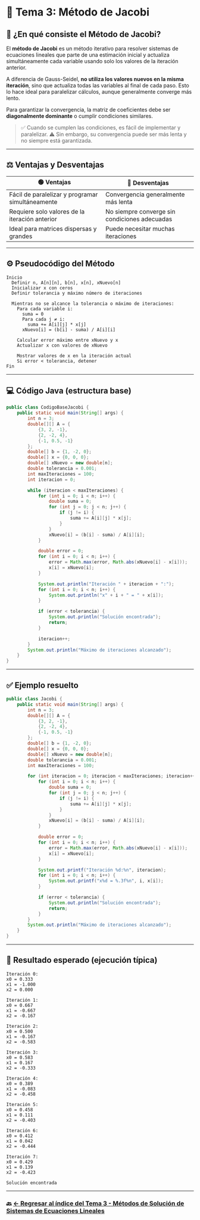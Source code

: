 # 📌 Tema 3: Método de Jacobi

## 🧠 ¿En qué consiste el Método de Jacobi?

El **método de Jacobi** es un método iterativo para resolver sistemas de ecuaciones lineales que parte de una estimación inicial y actualiza simultáneamente cada variable usando solo los valores de la iteración anterior.

A diferencia de Gauss-Seidel, **no utiliza los valores nuevos en la misma iteración**, sino que actualiza todas las variables al final de cada paso. Esto lo hace ideal para paralelizar cálculos, aunque generalmente converge más lento.

Para garantizar la convergencia, la matriz de coeficientes debe ser **diagonalmente dominante** o cumplir condiciones similares.

> ✅ Cuando se cumplen las condiciones, es fácil de implementar y paralelizar.
> ⚠️ Sin embargo, su convergencia puede ser más lenta y no siempre está garantizada.

---

## ⚖️ Ventajas y Desventajas

| 🟢 Ventajas                                      | 🔴 Desventajas                                |
| ------------------------------------------------ | --------------------------------------------- |
| Fácil de paralelizar y programar simultáneamente | Convergencia generalmente más lenta           |
| Requiere solo valores de la iteración anterior   | No siempre converge sin condiciones adecuadas |
| Ideal para matrices dispersas y grandes          | Puede necesitar muchas iteraciones            |

---

## ⚙️ Pseudocódigo del Método

```plaintext
Inicio
  Definir n, A[n][n], b[n], x[n], xNuevo[n]
  Inicializar x con ceros
  Definir tolerancia y máximo número de iteraciones

  Mientras no se alcance la tolerancia o máximo de iteraciones:
    Para cada variable i:
      suma = 0
      Para cada j ≠ i:
        suma += A[i][j] * x[j]
      xNuevo[i] = (b[i] - suma) / A[i][i]

    Calcular error máximo entre xNuevo y x
    Actualizar x con valores de xNuevo

    Mostrar valores de x en la iteración actual
    Si error < tolerancia, detener
Fin
```

---

## 💻 Código Java (estructura base)

```java
public class CodigoBaseJacobi {
    public static void main(String[] args) {
        int n = 3;
        double[][] A = {
            {3, 2, -1},
            {2, -2, 4},
            {-1, 0.5, -1}
        };
        double[] b = {1, -2, 0};
        double[] x = {0, 0, 0};
        double[] xNuevo = new double[n];
        double tolerancia = 0.001;
        int maxIteraciones = 100;
        int iteracion = 0;

        while (iteracion < maxIteraciones) {
            for (int i = 0; i < n; i++) {
                double suma = 0;
                for (int j = 0; j < n; j++) {
                    if (j != i) {
                        suma += A[i][j] * x[j];
                    }
                }
                xNuevo[i] = (b[i] - suma) / A[i][i];
            }

            double error = 0;
            for (int i = 0; i < n; i++) {
                error = Math.max(error, Math.abs(xNuevo[i] - x[i]));
                x[i] = xNuevo[i];
            }

            System.out.println("Iteración " + iteracion + ":");
            for (int i = 0; i < n; i++) {
                System.out.println("x" + i + " = " + x[i]);
            }

            if (error < tolerancia) {
                System.out.println("Solución encontrada");
                return;
            }

            iteracion++;
        }
        System.out.println("Máximo de iteraciones alcanzado");
    }
}
```

---

## ✅ Ejemplo resuelto

```java
public class Jacobi {
    public static void main(String[] args) {
        int n = 3;
        double[][] A = {
            {3, 2, -1},
            {2, -2, 4},
            {-1, 0.5, -1}
        };
        double[] b = {1, -2, 0};
        double[] x = {0, 0, 0};
        double[] xNuevo = new double[n];
        double tolerancia = 0.001;
        int maxIteraciones = 100;

        for (int iteracion = 0; iteracion < maxIteraciones; iteracion++) {
            for (int i = 0; i < n; i++) {
                double suma = 0;
                for (int j = 0; j < n; j++) {
                    if (j != i) {
                        suma += A[i][j] * x[j];
                    }
                }
                xNuevo[i] = (b[i] - suma) / A[i][i];
            }

            double error = 0;
            for (int i = 0; i < n; i++) {
                error = Math.max(error, Math.abs(xNuevo[i] - x[i]));
                x[i] = xNuevo[i];
            }

            System.out.printf("Iteración %d:%n", iteracion);
            for (int i = 0; i < n; i++) {
                System.out.printf("x%d = %.3f%n", i, x[i]);
            }

            if (error < tolerancia) {
                System.out.println("Solución encontrada");
                return;
            }
        }
        System.out.println("Máximo de iteraciones alcanzado");
    }
}
```

---

## 🧪 Resultado esperado (ejecución típica)

```
Iteración 0:
x0 = 0.333
x1 = -1.000
x2 = 0.000

Iteración 1:
x0 = 0.667
x1 = -0.667
x2 = -0.167

Iteración 2:
x0 = 0.500
x1 = -0.167
x2 = -0.583

Iteración 3:
x0 = 0.583
x1 = 0.167
x2 = -0.333

Iteración 4:
x0 = 0.389
x1 = -0.083
x2 = -0.458

Iteración 5:
x0 = 0.458
x1 = 0.111
x2 = -0.403

Iteración 6:
x0 = 0.412
x1 = 0.042
x2 = -0.444

Iteración 7:
x0 = 0.429
x1 = 0.139
x2 = -0.423

Solución encontrada
```

---

### 🔙 [← Regresar al índice del Tema 3 - Métodos de Solución de Sistemas de Ecuaciones Lineales](https://github.com/Juan200519287393u83/Metodos_Numericos/blob/main/T3%20-%20M%C3%A9todos%20de%20Soluci%C3%B3n%20de%20Sistemas%20de%20Ecuaciones%20Lineales/Introducci%C3%B3n%20a%20los%20M%C3%A9todos%20de%20Soluci%C3%B3n%20de%20Sistemas%20de%20Ecuaciones%20Lineales.md)
